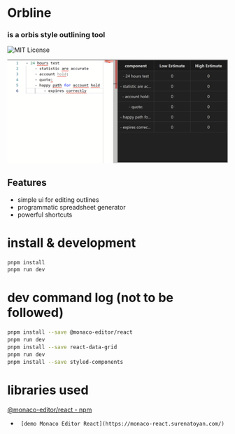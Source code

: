 # Orbline
### is a orbis style outlining tool
![MIT License](https://img.shields.io/badge/license-MIT-blue.svg)

<img style="align:center" src="assets/2022-01-16-21-32-58.png" alt="orbline" >

## Features
- simple ui for editing outlines
- programmatic  spreadsheet generator
- powerful shortcuts

# install & development
```bash
pnpm install
pnpm run dev
```


# dev command log  (not to be followed)
```bash
pnpm install --save @monaco-editor/react
pnpm run dev
pnpm install --save react-data-grid
pnpm run dev
pnpm install --save styled-components
```


# libraries used
[@monaco-editor/react - npm](https://www.npmjs.com/package/@monaco-editor/react)
-      [demo Monaco Editor React](https://monaco-react.surenatoyan.com/)